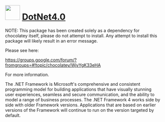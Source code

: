 ﻿# <img src="https://cdn.jsdelivr.net/gh/chocolatey/chocolatey-coreteampackages@ec2c867f6b43819719a477d59908a06fc176716a/icons/dotnet.png" width="48" height="48"/> [DotNet4.0](https://chocolatey.org/packages/DotNet4.0)


NOTE: This package has been created solely as a dependency for chocolatey itself, please do not attempt to install.  Any attempt to install this package will likely result in an error message.

Please see here:

https://groups.google.com/forum/?fromgroups=#!topic/chocolatey/WjvYgK33eHA

For more information.

The .NET Framework is Microsoft's comprehensive and consistent programming model for building applications that have visually stunning user experiences, seamless and secure communication, and the ability to model a range of business processes.  The .NET Framework 4 works side by side with older Framework versions. Applications that are based on earlier versions of the Framework will continue to run on the version targeted by default.
